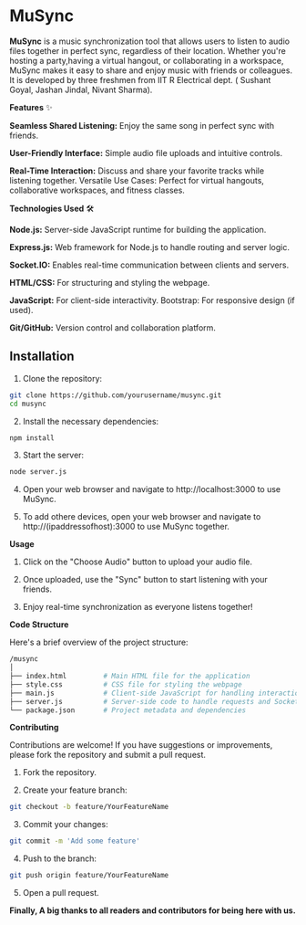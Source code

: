 # MuSync

**MuSync** is a music synchronization tool that allows users to listen to audio files together in perfect sync, regardless of their location. Whether you're hosting a party,having a virtual hangout, or collaborating in a workspace, MuSync makes it easy to share and enjoy music with friends or colleagues.
It is developed by three freshmen from IIT R Electrical dept. ( Sushant Goyal, Jashan Jindal, Nivant Sharma).


**Features** ✨

**Seamless Shared Listening:** Enjoy the same song in perfect sync with friends.

**User-Friendly Interface:** Simple audio file uploads and intuitive controls.

**Real-Time Interaction:** Discuss and share your favorite tracks while listening together.
Versatile Use Cases: Perfect for virtual hangouts, collaborative workspaces, and fitness classes.


**Technologies Used** 🛠️

**Node.js:** Server-side JavaScript runtime for building the application.

**Express.js:** Web framework for Node.js to handle routing and server logic.

**Socket.IO:** Enables real-time communication between clients and servers.

**HTML/CSS:** For structuring and styling the webpage.

**JavaScript:** For client-side interactivity.
Bootstrap: For responsive design (if used).

**Git/GitHub:** Version control and collaboration platform.
## Installation

1. Clone the repository:

```bash
git clone https://github.com/yourusername/musync.git
cd musync
```
2. Install the necessary dependencies:

```bash
npm install
```
3. Start the server:
```bash
node server.js
```
4. Open your web browser and navigate to http://localhost:3000 to use MuSync.
   
5. To add othere devices, open your web browser and navigate to http://(ipaddressofhost):3000 to use MuSync together.


**Usage**

1. Click on the "Choose Audio" button to upload your audio file.

2. Once uploaded, use the "Sync" button to start listening with your friends.

3. Enjoy real-time synchronization as everyone listens together!


**Code Structure**

Here's a brief overview of the project structure:
```bash
/musync
│
├── index.html         # Main HTML file for the application
├── style.css          # CSS file for styling the webpage
├── main.js            # Client-side JavaScript for handling interactions
├── server.js          # Server-side code to handle requests and Socket.IO connections
└── package.json       # Project metadata and dependencies
```
**Contributing**

Contributions are welcome! If you have suggestions or improvements, please fork the repository and submit a pull request.

1. Fork the repository.

2. Create your feature branch:
```bash
git checkout -b feature/YourFeatureName
```
3. Commit your changes:
```bash
git commit -m 'Add some feature'
```
4. Push to the branch:
```bash
git push origin feature/YourFeatureName
```
5. Open a pull request.


**Finally, A big thanks to all readers and contributors for being here with us.**


